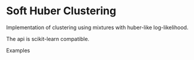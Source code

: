 # Soft Huber Clustering

Implementation of clustering using mixtures with huber-like log-likelihood.

The api is scikit-learn compatible.

Examples
